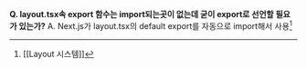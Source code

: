 **Q. layout.tsx속 export 함수는 import되는곳이 없는데 굳이 export로 선언할 필요가 있는가?**
A. Next.js가 layout.tsx의 default export를 자동으로 import해서 사용[^1]

[^1]: [[Layout 시스템]]
